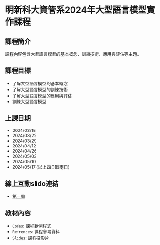 # 明新科大資管系2024年大型語言模型實作課程

## 課程簡介
課程內容包含大型語言模型的基本概念、訓練技術、應用與評估等主題。

## 課程目標
- 了解大型語言模型的基本概念
- 了解大型語言模型的訓練技術
- 了解大型語言模型的應用與評估
- 訓練大型語言模型    

## 上課日期
- 2024/03/15
- 2024/03/22
- 2024/03/29
- 2024/04/12
- 2024/04/26 
- 2024/05/03
- 2024/05/10
- 2024/05/17
(以上四日取兩日)

## 線上互動slido連結
 - [第一周](https://app.sli.do/event/nj8tSaXn4XwUtjSqcDuE6S/live/questions)

## 教材內容
- `Codes`: 課程範例程式
- `Refrences`: 課程參考資料
- `Slides`: 課程投影片